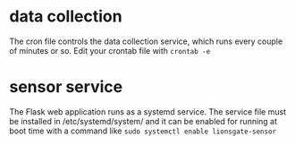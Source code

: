 
# data collection
The cron file controls the data collection service, which runs every couple
of minutes or so. Edit your crontab file with `crontab -e`

# sensor service
The Flask web application runs as a systemd service. The service file must
be installed in /etc/systemd/system/
and it can be enabled for running at boot time with a command like
`sudo systemctl enable lionsgate-sensor`


